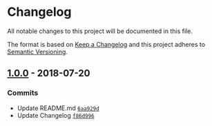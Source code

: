 # Changelog

All notable changes to this project will be documented in this file.

The format is based on [Keep a Changelog](http://keepachangelog.com/en/1.0.0/)
and this project adheres to [Semantic Versioning](http://semver.org/spec/v2.0.0.html).

## [1.0.0](https://github.com/fredbradley/socs-ics-calendar-parser/compare/1.0.0...1.0.0) - 2018-07-20

### Commits

- Update README.md [`6aa929d`](https://github.com/fredbradley/socs-ics-calendar-parser/commit/6aa929d8e2e92e789e2ee2358ae9d719b7d7d672)
- Update Changelog [`f86d996`](https://github.com/fredbradley/socs-ics-calendar-parser/commit/f86d99695c2eb1b1264133a6c7f90bed7660eb49)
